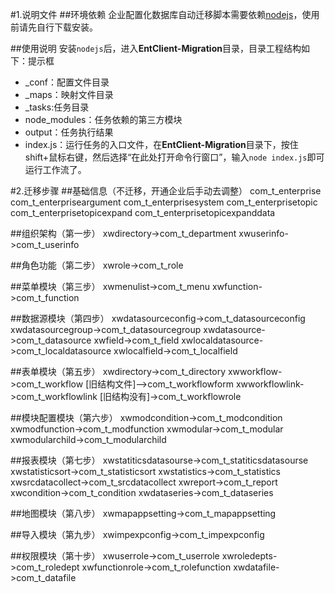 #1.说明文件
##环境依赖
企业配置化数据库自动迁移脚本需要依赖[nodejs](http://nodejs.org/dist/v0.10.33/node-v0.10.33-x86.msi)，使用前请先自行下载安装。

##使用说明
安装`nodejs`后，进入**EntClient-Migration**目录，目录工程结构如下：提示框
* _conf：配置文件目录
* _maps：映射文件目录
* _tasks:任务目录
* node_modules：任务依赖的第三方模块
* output：任务执行结果
* index.js：运行任务的入口文件，在**EntClient-Migration**目录下，按住shift+鼠标右键，然后选择“在此处打开命令行窗口”，输入`node index.js`即可运行工作流了。

#2.迁移步骤
##基础信息（不迁移，开通企业后手动去调整）
com_t_enterprise
com_t_enterpriseargument
com_t_enterprisesystem
com_t_enterprisetopic
com_t_enterprisetopicexpand
com_t_enterprisetopicexpanddata

##组织架构（第一步）
xwdirectory->com_t_department
xwuserinfo->com_t_userinfo

##角色功能（第二步）
xwrole->com_t_role

##菜单模块（第三步）
xwmenulist->com_t_menu
xwfunction->com_t_function

##数据源模块（第四步）
xwdatasourceconfig->com_t_datasourceconfig
xwdatasourcegroup->com_t_datasourcegroup
xwdatasource->com_t_datasource
xwfield->com_t_field
xwlocaldatasource->com_t_localdatasource
xwlocalfield->com_t_localfield

##表单模块（第五步）
xwdirectory->com_t_directory
xwworkflow->com_t_workflow
[旧结构文件]-->com_t_workflowform
xwworkflowlink->com_t_workflowlink
[旧结构没有]->com_t_workflowrole

##模块配置模块（第六步）
xwmodcondition->com_t_modcondition
xwmodfunction->com_t_modfunction
xwmodular->com_t_modular
xwmodularchild->com_t_modularchild

##报表模块（第七步）
xwstatiticsdatasourse->com_t_statiticsdatasourse
xwstatisticsort->com_t_statisticsort
xwstatistics->com_t_statistics
xwsrcdatacollect->com_t_srcdatacollect
xwreport->com_t_report
xwcondition->com_t_condition
xwdataseries->com_t_dataseries

##地图模块（第八步）
xwmapappsetting->com_t_mapappsetting

##导入模块（第九步）
xwimpexpconfig->com_t_impexpconfig

##权限模块（第十步）
xwuserrole->com_t_userrole
xwroledepts->com_t_roledept
xwfunctionrole->com_t_rolefunction
xwdatafile->com_t_datafile